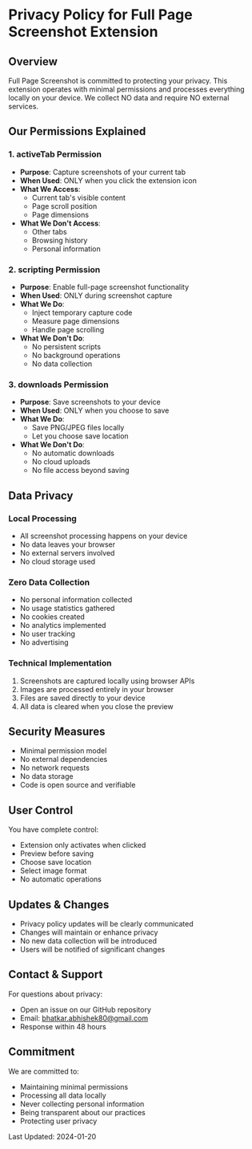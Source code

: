 # Privacy Policy for Full Page Screenshot Extension

## Overview

Full Page Screenshot is committed to protecting your privacy. This extension operates with minimal permissions and processes everything locally on your device. We collect NO data and require NO external services.

## Our Permissions Explained

### 1. activeTab Permission

- **Purpose**: Capture screenshots of your current tab
- **When Used**: ONLY when you click the extension icon
- **What We Access**:
  - Current tab's visible content
  - Page scroll position
  - Page dimensions
- **What We Don't Access**:
  - Other tabs
  - Browsing history
  - Personal information

### 2. scripting Permission

- **Purpose**: Enable full-page screenshot functionality
- **When Used**: ONLY during screenshot capture
- **What We Do**:
  - Inject temporary capture code
  - Measure page dimensions
  - Handle page scrolling
- **What We Don't Do**:
  - No persistent scripts
  - No background operations
  - No data collection

### 3. downloads Permission

- **Purpose**: Save screenshots to your device
- **When Used**: ONLY when you choose to save
- **What We Do**:
  - Save PNG/JPEG files locally
  - Let you choose save location
- **What We Don't Do**:
  - No automatic downloads
  - No cloud uploads
  - No file access beyond saving

## Data Privacy

### Local Processing

- All screenshot processing happens on your device
- No data leaves your browser
- No external servers involved
- No cloud storage used

### Zero Data Collection

- No personal information collected
- No usage statistics gathered
- No cookies created
- No analytics implemented
- No user tracking
- No advertising

### Technical Implementation

1. Screenshots are captured locally using browser APIs
2. Images are processed entirely in your browser
3. Files are saved directly to your device
4. All data is cleared when you close the preview

## Security Measures

- Minimal permission model
- No external dependencies
- No network requests
- No data storage
- Code is open source and verifiable

## User Control

You have complete control:

- Extension only activates when clicked
- Preview before saving
- Choose save location
- Select image format
- No automatic operations

## Updates & Changes

- Privacy policy updates will be clearly communicated
- Changes will maintain or enhance privacy
- No new data collection will be introduced
- Users will be notified of significant changes

## Contact & Support

For questions about privacy:

- Open an issue on our GitHub repository
- Email: bhatkar.abhishek80@gmail.com
- Response within 48 hours

## Commitment

We are committed to:

- Maintaining minimal permissions
- Processing all data locally
- Never collecting personal information
- Being transparent about our practices
- Protecting user privacy

Last Updated: 2024-01-20
